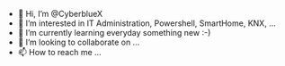- 👋 Hi, I’m @CyberblueX
- 👀 I’m interested in IT Administration, Powershell, SmartHome, KNX, ...
- 🌱 I’m currently learning everyday something new :-)
- 💞️ I’m looking to collaborate on ...
- 📫 How to reach me ...

<!---
CyberblueX/CyberblueX is a ✨ special ✨ repository because its `README.md` (this file) appears on your GitHub profile.
You can click the Preview link to take a look at your changes.
--->
